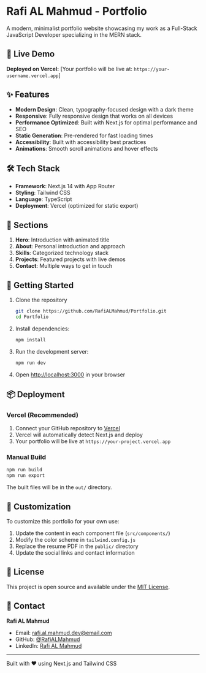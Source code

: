 # Rafi AL Mahmud - Portfolio

A modern, minimalist portfolio website showcasing my work as a Full-Stack JavaScript Developer specializing in the MERN stack.

## 🚀 Live Demo

**Deployed on Vercel:** [Your portfolio will be live at: `https://your-username.vercel.app`]

## ✨ Features

- **Modern Design**: Clean, typography-focused design with a dark theme
- **Responsive**: Fully responsive design that works on all devices
- **Performance Optimized**: Built with Next.js for optimal performance and SEO
- **Static Generation**: Pre-rendered for fast loading times
- **Accessibility**: Built with accessibility best practices
- **Animations**: Smooth scroll animations and hover effects

## 🛠️ Tech Stack

- **Framework**: Next.js 14 with App Router
- **Styling**: Tailwind CSS
- **Language**: TypeScript
- **Deployment**: Vercel (optimized for static export)

## 📱 Sections

1. **Hero**: Introduction with animated title
2. **About**: Personal introduction and approach
3. **Skills**: Categorized technology stack
4. **Projects**: Featured projects with live demos
5. **Contact**: Multiple ways to get in touch

## 🚀 Getting Started

1. Clone the repository
   ```bash
   git clone https://github.com/RafiALMahmud/Portfolio.git
   cd Portfolio
   ```

2. Install dependencies:
   ```bash
   npm install
   ```

3. Run the development server:
   ```bash
   npm run dev
   ```

4. Open [http://localhost:3000](http://localhost:3000) in your browser

## 📦 Deployment

### Vercel (Recommended)

1. Connect your GitHub repository to [Vercel](https://vercel.com)
2. Vercel will automatically detect Next.js and deploy
3. Your portfolio will be live at `https://your-project.vercel.app`

### Manual Build

```bash
npm run build
npm run export
```

The built files will be in the `out/` directory.

## 🎨 Customization

To customize this portfolio for your own use:

1. Update the content in each component file (`src/components/`)
2. Modify the color scheme in `tailwind.config.js`
3. Replace the resume PDF in the `public/` directory
4. Update the social links and contact information

## 📄 License

This project is open source and available under the [MIT License](LICENSE).

## 📧 Contact

**Rafi AL Mahmud**
- Email: rafi.al.mahmud.dev@email.com
- GitHub: [@RafiALMahmud](https://github.com/RafiALMahmud)
- LinkedIn: [Rafi AL Mahmud](https://linkedin.com/in/rafi-al-mahmud)

---

Built with ❤️ using Next.js and Tailwind CSS